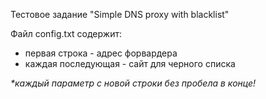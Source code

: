 Тестовое задание "Simple DNS proxy with blacklist"

Файл config.txt содержит:

- первая строка - адрес форвардера
- каждая последующая - сайт для черного списка

<i>*каждый параметр с новой строки без пробела в конце!</i>
